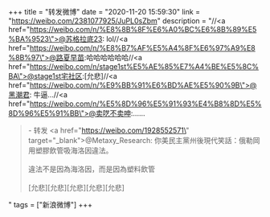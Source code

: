 +++
title = "转发微博"
date = "2020-11-20 15:59:30"
link = "https://weibo.com/2381077925/JuPL0sZbm"
description = "//<a href=\"https://weibo.com/n/%E8%8B%8F%E6%A0%BC%E6%8B%89%E5%BA%9523\">@苏格拉底23</a>: lol//<a href=\"https://weibo.com/n/%E8%B7%AF%E5%A4%8F%E6%97%A9%E8%8B%97\">@路夏早苗</a>:哈哈哈哈哈哈//<a href=\"https://weibo.com/n/stage1st%E5%AE%85%E7%A4%BE%E5%8C%BA\">@stage1st宅社区</a>:[允悲]//<a href=\"https://weibo.com/n/%E9%BB%91%E6%BD%AE%E5%90%9B\">@黑潮君</a>: 牛逼...//<a href=\"https://weibo.com/n/%E5%8D%96%E5%91%93%E4%B8%8D%E5%8D%96%E5%91%BB\">@卖呓不卖呻</a>:......<br><blockquote> - 转发 <a href=\"https://weibo.com/1928552571\" target=\"_blank\">@Metaxy_Research</a>: 你美民主黨州後現代笑話：俄勒岡用塑膠飲管吸海洛因違法。<br><br>違法不是因為海洛因，而是因為塑料飲管<br><br>[允悲][允悲][允悲][允悲][允悲] </blockquote>"
tags = ["新浪微博"]
+++

